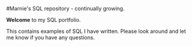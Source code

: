 #Marnie's SQL repository - continually growing.

**Welcome** to my SQL portfolio.

This contains examples of SQL I have written.  Please look around and let me know if you have any questions.
